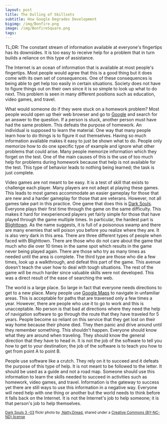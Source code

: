 ```yaml
---
layout: post
title: The Dulling of Skillsets
subtitle: How Google Degrades Development
bigimg: /img/Bonfire.png
image: /img/BonfireSquare.png
tags:
---
```

TL;DR: The constant stream of information available at everyone's fingertips has its downsides. It is too easy to receive help for a problem that in turn builds a reliance on this type of assistance.

The Internet is an ocean of information that is available at most people's fingertips. Most people would agree that this is a good thing but it does come with its own set of consequences. One of these consequences is being able to get help too easily in certain situations. Society does not have to figure things out on their own since it is so simple to look up what to do next. This problem is seen in many different positions such as education, video games, and travel.

What would someone do if they were stuck on a homework problem? Most people would open up their web browser and go to <a href="https://www.google.com">Google</a> and search for an answer to the question. If a person is stuck, another person must have had the same problem. This defeats the purpose of homework. An individual is supposed to learn the material. One way that many people learn how to do things is to figure it out themselves. Having so much information available makes it easy to just be shown what to do. People only memorize how to do one specific type of example and ignore what other problems that could arise. Many people memorize information which they forget on the test. One of the main causes of this is the use of too much help for problems during homework because that help is not available for the test. This type of behavior leads to nothing being learned; the task is just complete.

Video games are not meant to be easy. It is a test of skill that exists to challenge each player. Many players are not adept at playing these games. This leads to most games accommodate an easier gameplay for those that are new and a harder gameplay for those that are veterans. However, not all games take part in this practice. One game that does this is <a href="http://store.steampowered.com/app/211420/">Dark Souls<a/>. Everyone plays their first time through the game on the same difficulty. This makes it hard for inexperienced players yet fairly simple for those that have played through the game multiple times. In particular, the hardest part is <a href="http://darksouls.wikia.com/wiki/Blighttown">Blighttown<a/>. As the name suggests, it is full of a poisonous swamp and there are many enemies that will poison you before you realize where they are. It is also very dark in this area. There are three different types of people when faced with Blighttown. There are those who do not care about the game that much who die over 10 times in the same spot which results in the game never being played again. There are those who try as many times as needed until the area is complete. The third type are those who die a few times, look up a walkthrough, and defeat this part of the game. This avenue doesn't teach the user how to deal with tough situations. The rest of the game will be much harder since valuable skills were not developed. This was a direct result of the ease of searching the web.

The world is a large place. So large in fact that everyone needs directions to get to a new place. Many people use <a href= "https://www.google.com/maps">Google Maps</a> to navigate in unfamiliar areas. This is acceptable for paths that are traversed only a few times a year. However, there are people who use it to go to work and this is unacceptable. No person is that bad at directions where they need the help of navigation software to go through the route that they have traveled for 5 years. People become so reliant on this service that they get lost on their way home because their phone died. They then panic and drive around until they remember something. This shouldn't happen. Everyone should know what they are around when traveling. They should know the general direction that they have to head in. It is not the job of the software to tell you how to get to your destination; the job of the software is to teach you how to get from point A to point B.

People use software like a crutch. They rely on it to succeed and it defeats the purpose of this type of help. It is not meant to be followed to the letter. It should be used as a guide and not a road map. Someone should use this information to learn the skills needed to succeed in activities such as homework, video games, and travel. Information is the gateway to success yet there are still ways to use this information in a negative way. Everyone will need help with one thing or another but the world needs to think before it falls back on the Internet. It is not the Internet's job to help someone; it is that person's job to help themselves.

<small> <a title="Dark Souls 3 -03" href="https://flickr.com/photos/90866390@N06/26404470511">Dark Souls 3 -03</a> flickr photo by <a href="https://flickr.com/people/90866390@N06">.Natty.Dread.</a> shared under a <a href="https://creativecommons.org/licenses/by-nc-nd/2.0/">Creative Commons (BY-NC-ND) license</a> </small>
